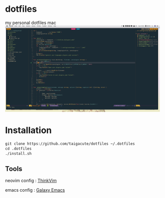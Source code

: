 # dotfiles

my personal dotfiles mac
![](https://raw.githubusercontent.com/hardcoreplayers/dotfiles/master/assets/screenshots/neovim%2Btmux.png)
# Installation
```
git clone https://github.com/taigacute/dotfiles ~/.dotfiles
cd .dotfiles
./install.sh
```

## Tools

neovim config : [ThinkVim](https://github.com/hardcoreplayers/ThinkVim)

emacs config : [Galaxy Emacs](https://github.com/hardcoreplayers/galaxy-emacs)
